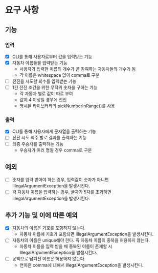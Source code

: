 # 요구 사항

## 기능

### 입력
- [X] CLI를 통해 사용자로부터 값을 입력받는 기능
- [X] 자동차 이름들을 입력받는 기능
  + 사용자가 입력한 이름의 개수가 곧 참여하는 자동차들의 개수가 됨
  + 각 이름은 whitespace 없이 comma로 구분
- [ ] 전진을 시도할 회수를 입력받는 기능
- [ ] 1칸 전진 조건을 위한 무작위 숫자를 구하는 기능
  + 각 자동차 별로 값이 따로 부여
  + 값이 4 이상일 경우에 전진
  + 명시된 라이브러리의 pickNumberInRange()를 사용

### 출력
- [X] CLI를 통해 사용자에게 문자열을 출력하는 기능
- [ ] 전진 시도 회수 별로 결과를 출력하는 기능
- [ ] 최종 우승자를 출력하는 기능
  + 우승자가 여러 명일 경우 comma로 구분

## 예외
- [ ] 숫자를 입력 받아야 하는 경우, 입력값이 숫자가 아니면 IllegalArgumentException을 발생시킨다.
- [ ] 각 자동차 이름을 입력하는 경우, 글자가 5자를 초과하면 IllegalArgumentException을 발생시킨다.

## 추가 기능 및 이에 따른 예외
- [X] 자동차의 이름은 기호를 포함하지 않는다.
  + 자동차 이름에 기호가 포함되면 IllegalArgumentException을 발생시킨다.
- [ ] 자동차의 이름은 unique해야 한다. 즉 자동차 이름의 중복을 허용하지 않는다.
  + 자동차 이름을 입력 받을 때 중복된 이름이 존재할 시 IllegalArgumentException을 발생시킨다.
- [ ] 공백으로 남겨진 이름은 허용하지 않는다.
  + 연이은 comma에 대해서 IllegalArgumentException을 발생시킨다.